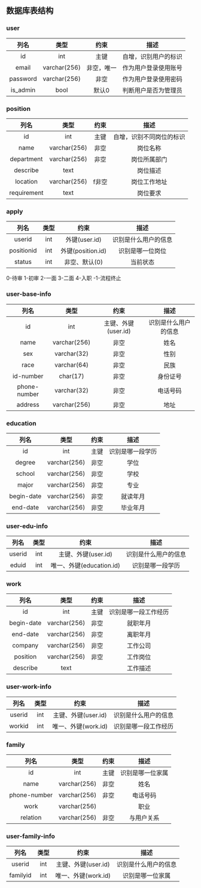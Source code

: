 ## 数据库表结构

### user

|   列名   |     类型     |    约束    |         描述         |
| :------: | :----------: | :--------: | :------------------: |
|    id    |     int      |    主键    | 自增，识别用户的标识 |
|  email   | varchar(256) | 非空，唯一 | 作为用户登录使用账号 |
| password | varchar(256) |    非空    | 作为用户登录使用密码 |
| is_admin |     bool     |   默认0    | 判断用户是否为管理员 |

### position

|    列名     |     类型     | 约束  |           描述           |
| :---------: | :----------: | :---: | :----------------------: |
|     id      |     int      | 主键  | 自增，识别不同岗位的标识 |
|    name     | varchar(256) | 非空  |         岗位名称         |
| department  | varchar(256) | 非空  |       岗位所属部门       |
|  describe   |     text     |       |         岗位描述         |
|  location   | varchar(256) | f非空 |       岗位工作地址       |
| requirement |     text     |       |         岗位要求         |

### apply

|    列名    | 类型 |       约束       |         描述         |
| :--------: | :--: | :--------------: | :------------------: |
|   userid   | int  |  外键(user.id)   | 识别是什么用户的信息 |
| positionid | int  | 外键(position.id) |   识别是哪一位岗位   |
|   status   | int  |  非空、默认(0)   |       当前状态       |

0-待审	1-初审	2-一面	3-二面	4-入职	-1-流程终止

### user-base-info

|     列名     |     类型     |        约束         |         描述         |
| :----------: | :----------: | :-----------------: | :------------------: |
|      id      |     int      | 主键、外键(user.id) | 识别是什么用户的信息 |
|     name     | varchar(256) |        非空         |         姓名         |
|     sex      | varchar(32)  |        非空         |         性别         |
|     race     | varchar(64)  |        非空         |         民族         |
|  id-number   |   char(17)   |        非空         |       身份证号       |
| phone-number | varchar(32)  |        非空         |       电话号码       |
|   address    | varchar(256) |        非空         |         地址         |

### education

|     列名     |     类型     |        约束         |         描述         |
| :----------: | :----------: | :-----------------: | :------------------: |
| id | int | 主键 | 识别是哪一段学历 |
| degree | varchar(256) | 非空 | 学位 |
| school | varchar(256) | 非空 | 学校 |
| major | varchar(256) | 非空 | 专业 |
| begin-date | varchar(256) | 非空 | 就读年月 |
| end-date | varchar(256) | 非空 | 毕业年月 |

### user-edu-info

|  列名  | 类型 |           约束           |         描述         |
| :----: | :--: | :----------------------: | :------------------: |
| userid | int  |   主键、外键(user.id)    | 识别是什么用户的信息 |
| eduid  | int  | 唯一、外键(education.id) |   识别是哪一段学历   |

### work

|    列名    | 类型 | 约束 |         描述         |
| :--------: | :--: | :--: | :------------------: |
|     id     | int  | 主键 | 识别是哪一段工作经历 |
| begin-date | varchar(256) | 非空 |       就职年月       |
| end-date | varchar(256) | 非空 | 离职年月 |
| company | varchar(256) | 非空 | 工作公司 |
| position | varchar(256) | 非空 | 工作岗位 |
| describe | text |  | 工作描述 |

### user-work-info
|  列名  | 类型 |        约束         |         描述         |
| :----: | :--: | :-----------------: | :------------------: |
| userid | int  | 主键、外键(user.id) | 识别是什么用户的信息 |
| workid | int  | 唯一、外键(work.id) | 识别是哪一段工作经历 |

### family

|     列名     |     类型     | 约束 |       描述       |
| :----------: | :----------: | :--: | :--------------: |
|      id      |     int      | 主键 | 识别是哪一位家属 |
|     name     | varchar(256) | 非空 |       姓名       |
| phone-number | varchar(256) | 非空 |     电话号码     |
|     work     | varchar(256) |      |       职业       |
|   relation   | varchar(256) | 非空 |    与用户关系    |

### user-family-info

|   列名   | 类型 |        约束         |         描述         |
| :------: | :--: | :-----------------: | :------------------: |
|  userid  | int  | 主键、外键(user.id) | 识别是什么用户的信息 |
| familyid | int  | 唯一、外键(work.id) |   识别是哪一位家属   |
